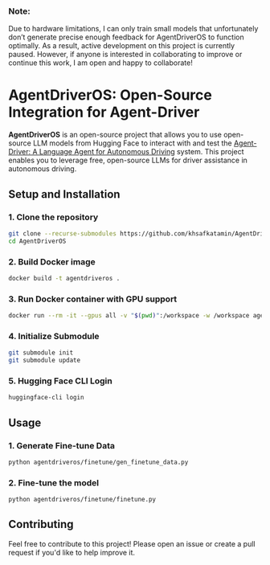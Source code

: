 ### Note:
Due to hardware limitations, I can only train small models that unfortunately don’t generate precise enough feedback for AgentDriverOS to function optimally. As a result, active development on this project is currently paused. However, if anyone is interested in collaborating to improve or continue this work, I am open and happy to collaborate!

# AgentDriverOS: Open-Source Integration for Agent-Driver

**AgentDriverOS** is an open-source project that allows you to use open-source LLM models from Hugging Face to interact with and test the [Agent-Driver: A Language Agent for Autonomous Driving](https://github.com/USC-GVL/Agent-Driver) system. This project enables you to leverage free, open-source LLMs for driver assistance in autonomous driving.

## Setup and Installation

### 1. Clone the repository

```bash
git clone --recurse-submodules https://github.com/khsafkatamin/AgentDriverOS.git
cd AgentDriverOS
```

### 2. Build Docker image

```bash
docker build -t agentdriveros .
```

### 3. Run Docker container with GPU support
```bash
docker run --rm -it --gpus all -v "$(pwd)":/workspace -w /workspace agentdriveros
```

### 4. Initialize Submodule
```bash
git submodule init
git submodule update
```

### 5. Hugging Face CLI Login
```bash
huggingface-cli login
```
## Usage

### 1. Generate Fine-tune Data
```bash
python agentdriveros/finetune/gen_finetune_data.py
```

### 2. Fine-tune the model
```bash
python agentdriveros/finetune/finetune.py
```
## Contributing

Feel free to contribute to this project! Please open an issue or create a pull request if you'd like to help improve it.
